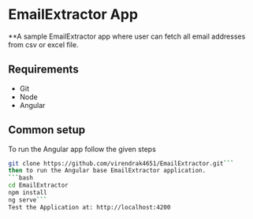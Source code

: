 EmailExtractor App
=====================

**A sample EmailExtractor app where user can fetch all email addresses from csv or excel file.

## Requirements
* Git
* Node
* Angular

## Common setup

To run the Angular app follow the given steps

```bash
git clone https://github.com/virendrak4651/EmailExtractor.git```
then to run the Angular base EmailExtractor application.
```bash
cd EmailExtractor
npm install
ng serve```
Test the Application at: http://localhost:4200